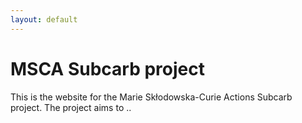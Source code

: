 ```yaml
---
layout: default
---
```


# MSCA Subcarb project

This is the website for the Marie Skłodowska-Curie Actions Subcarb project. The project aims to ..

